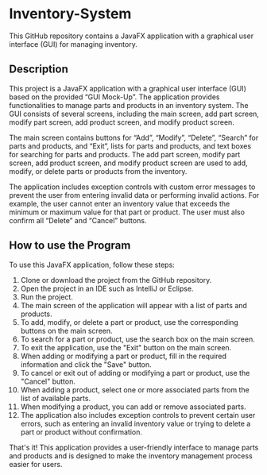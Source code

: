 # Inventory-System
This GitHub repository contains a JavaFX application with a graphical user interface (GUI) for managing inventory.


## Description ##
This project is a JavaFX application with a graphical user interface (GUI) based on the provided “GUI Mock-Up”. The application provides functionalities to manage parts and products in an inventory system. The GUI consists of several screens, including the main screen, add part screen, modify part screen, add product screen, and modify product screen.

The main screen contains buttons for “Add”, “Modify”, “Delete”, “Search” for parts and products, and “Exit”, lists for parts and products, and text boxes for searching for parts and products. The add part screen, modify part screen, add product screen, and modify product screen are used to add, modify, or delete parts or products from the inventory.

The application includes exception controls with custom error messages to prevent the user from entering invalid data or performing invalid actions. For example, the user cannot enter an inventory value that exceeds the minimum or maximum value for that part or product. The user must also confirm all “Delete” and “Cancel” buttons.

## How to use the Program ##

To use this JavaFX application, follow these steps:

1. Clone or download the project from the GitHub repository.
2. Open the project in an IDE such as IntelliJ or Eclipse.
3. Run the project.
4. The main screen of the application will appear with a list of parts and products.
5. To add, modify, or delete a part or product, use the corresponding buttons on the main screen.
6. To search for a part or product, use the search box on the main screen.
7. To exit the application, use the "Exit" button on the main screen.
8. When adding or modifying a part or product, fill in the required information and click the "Save" button.
9. To cancel or exit out of adding or modifying a part or product, use the "Cancel" button.
10. When adding a product, select one or more associated parts from the list of available parts.
11. When modifying a product, you can add or remove associated parts.
12. The application also includes exception controls to prevent certain user errors, such as entering an invalid inventory value or trying to delete a part or product without confirmation.

That's it! This application provides a user-friendly interface to manage parts and products and is designed to make the inventory management process easier for users.
